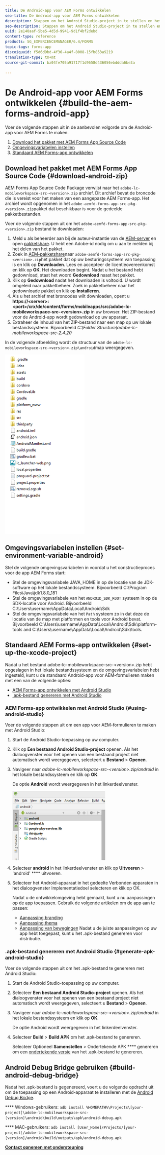 ```yaml
---
title: De Android-app voor AEM Forms ontwikkelen
seo-title: De Android-app voor AEM Forms ontwikkelen
description: Stappen om het Android Studio-project in te stellen en het .apk-bestand voor de AEM Forms-app voor Android te maken
seo-description: Stappen om het Android Studio-project in te stellen en het .apk-bestand voor de AEM Forms-app voor Android te maken
uuid: 2e140aaf-5be5-4d5d-9941-9d1f4bf2debd
content-type: reference
products: SG_EXPERIENCEMANAGER/6.4/FORMS
topic-tags: forms-app
discoiquuid: f5d6d9bd-4f36-4a4f-8008-15fb853a9219
translation-type: tm+mt
source-git-commit: ba04fe705a91717f1d9658d436056ebddda6be3a

---
```



# De Android-app voor AEM Forms ontwikkelen {#build-the-aem-forms-android-app}

Voer de volgende stappen uit in de aanbevolen volgorde om de Android-app voor AEM Forms te maken.

1. [Download het pakket met AEM Forms App Source Code](/help/forms/using/setup-eclipse-project-build-installer.md#main-pars-header-277929160)
1. [Omgevingsvariabelen instellen](/help/forms/using/setup-eclipse-project-build-installer.md#main-pars-header-111803610)
1. [Standaard AEM Forms-app ontwikkelen](/help/forms/using/setup-eclipse-project-build-installer.md#main-pars-heading-0)

## Download het pakket met AEM Forms App Source Code {#download-android-zip}

AEM Forms App Source Code Package verwijst naar het `adobe-lc-mobileworkspace-src-<version>.zip` archief. Dit archief bevat de broncode die is vereist voor het maken van een aangepaste AEM Forms-app. Het archief wordt opgenomen in het `adobe-aemfd-forms-app-src-pkg-<version>.zip`pakket dat beschikbaar is voor de gedeelde pakketbestanden.

Voer de volgende stappen uit om het `adobe-aemfd-forms-app-src-pkg-<version>.zip` bestand te downloaden:

1. Meld u als beheerder aan bij de auteur-instantie van de [AEM-server](http://localhost:4502/) en open [pakketshare](http://localhost:4502/crx/packageshare). U hebt een Adobe-id nodig om u aan te melden bij het delen van het pakket.
1. Zoek in [AEM-pakketshare](http://localhost:4502/crx/packageshare/login.html)naar `adobe-aemfd-forms-app-src-pkg-<version>.zip`het pakket dat op uw besturingssysteem van toepassing is en klik op **Downloaden**. Lees en accepteer de licentieovereenkomst en klik op **OK**. Het downloaden begint. Nadat u het bestand hebt gedownload, staat het woord **Gedownload** naast het pakket.
1. Klik op **Gedownload** nadat het downloaden is voltooid. U wordt omgeleid naar pakketbeheer. Zoek in pakketbeheer naar het gedownloade pakket en klik op **Installeren**.
1. Als u het archief met broncodes wilt downloaden, opent u **https://&lt;server>:&lt;port>/crx/de/content/forms/mobileapps/src/adobe-lc-mobileworkspace-src-&lt;version>.zip** in uw browser. Het ZIP-bestand voor de Android-app wordt gedownload op uw apparaat.
1. Extraheer de inhoud van het ZIP-bestand naar een map op uw lokale bestandssysteem. Bijvoorbeeld *C:\Folder Structure\adobe-lc-mobileworkspace-src-2.4.20*

In de volgende afbeelding wordt de structuur van de `adobe-lc-mobileworkspace-src-<version>.zip\android`map weergegeven.

![zip_android_folder_structure](assets/zip_android_folder_structure.png)

## Omgevingsvariabelen instellen {#set-environment-variable-android}

Stel de volgende omgevingsvariabelen in voordat u het constructieproces voor de app AEM Forms start:

* Stel de omgevingsvariabele JAVA_HOME in op de locatie van de JDK-software op het lokale bestandssysteem. Bijvoorbeeld C:\Program Files\Java\jdk1.8.0_181
* Stel de omgevingsvariabele van het `ANDROID_SDK_ROOT` systeem in op de SDK-locatie voor Android. Bijvoorbeeld C:\Users\username\AppData\Local\Android\Sdk
* Stel de omgevingsvariabele van het `Path` systeem zo in dat deze de locatie van de map met platformen en tools voor Android bevat. Bijvoorbeeld C:\Users\username\AppData\Local\Android\Sdk\platform-tools and C:\Users\username\AppData\Local\Android\Sdk\tools.

## Standaard AEM Forms-app ontwikkelen {#set-up-the-xcode-project}

Nadat u het bestand adobe-lc-mobileworkspace-src-&lt;version>.zip hebt opgeslagen in het lokale bestandssysteem en de omgevingsvariabelen hebt ingesteld, kunt u de standaard Android-app voor AEM-formulieren maken met een van de volgende opties:

* [AEM Forms-app ontwikkelen met Android Studio](/help/forms/using/setup-eclipse-project-build-installer.md#main-pars-header-1347434739)
* [.apk-bestand genereren met Android Studio](/help/forms/using/setup-eclipse-project-build-installer.md#main-pars-header-0)

### AEM Forms-app ontwikkelen met Android Studio {#using-android-studio}

Voer de volgende stappen uit om een app voor AEM-formulieren te maken met Android Studio:

1. Start de Android Studio-toepassing op uw computer.
1. Klik op **Een bestaand Android Studio-project** openen. Als het dialoogvenster voor het openen van een bestaand project niet automatisch wordt weergegeven, selecteert u **Bestand** > **Openen**.
1. Navigeer naar *adobe-lc-mobileworkspace-src-&lt;version>.zip/android* in het lokale bestandssysteem en klik op **OK**.

   De optie **Android** wordt weergegeven in het linkerdeelvenster.

   ![android_folder_studio](assets/android_folder_studio.png)

1. Selecteer **android** in het linkerdeelvenster en klik op **Uitvoeren** > &#39;android&#39; **** uitvoeren.
1. Selecteer het Android-apparaat in het gedeelte Verbonden apparaten in het dialoogvenster Implementatiedoel selecteren en klik op OK.

   Nadat u de ontwikkelomgeving hebt gemaakt, kunt u nu aanpassingen op de app toepassen. Gebruik de volgende artikelen om de app aan te passen:

   * [Aanpassing branding](/help/forms/using/branding-customization.md)
   * [Aanpassing thema](/help/forms/using/theme-customization.md)
   * [Aanpassing van bewegingen](/help/forms/using/gesture-customization.md)
   Nadat u de juiste aanpassingen op uw app hebt toegepast, kunt u het .apk-bestand genereren voor distributie.

### .apk-bestand genereren met Android Studio {#generate-apk-android-studio}

Voer de volgende stappen uit om het .apk-bestand te genereren met Android Studio:

1. Start de Android Studio-toepassing op uw computer.
1. Selecteer **Een bestaand Android Studio-project** openen. Als het dialoogvenster voor het openen van een bestaand project niet automatisch wordt weergegeven, selecteert u **Bestand** > **Openen**.
1. Navigeer naar *adobe-lc-mobileworkspace-src-&lt;version>.zip/android* in het lokale bestandssysteem en klik op **OK**.

   De optie Android wordt weergegeven in het linkerdeelvenster.

1. Selecteer **Build** > **Build APK** om het .apk-bestand te genereren.

   Selecteer Optioneel **Samenstellen** > Ondertekende APK **** genereren om een [ondertekende versie](https://developer.android.com/studio/publish/app-signing) van het .apk-bestand te genereren.

## Android Debug Bridge gebruiken {#build-android-debug-bridge}

Nadat het .apk-bestand is gegenereerd, voert u de volgende opdracht uit om de toepassing op een Android-apparaat te installeren met de [Android Debug Bridge](https://developer.android.com/tools/help/adb.html).

**** Windows-gebruikers: `adb install %HOMEPATH%\Projects\[your-project]\adobe-lc-mobileworkspace-src-[version]\android\build\outputs\apk\android-debug.apk`

**** MAC-gebruikers: `adb install [User_Home]/Projects/[your-project]/adobe-lc-mobileworkspace-src-[version]/android/build/outputs/apk/android-debug.apk`

**[Contact opnemen met ondersteuning](https://www.adobe.com/account/sign-in.supportportal.html)**
